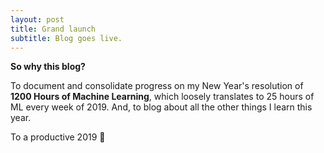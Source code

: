 ```yaml
---
layout: post
title: Grand launch
subtitle: Blog goes live.
---
```



**So why this blog?** <br/>


To document and consolidate progress on my New Year's resolution of **1200 Hours of Machine Learning**, which loosely translates to 25 hours of ML every week of 2019. And, to blog about all the other things I learn this year.

To a productive 2019 🥂
